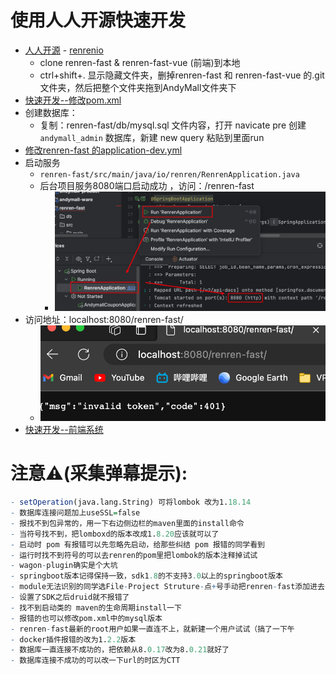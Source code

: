 # 使用人人开源快速开发
- [人人开源](https://gitee.com/renrenio) - [renrenio](https://github.com/renrenio)
	- clone renren-fast & renren-fast-vue (前端)到本地
	-  ctrl+shift+.  显示隐藏文件夹，删掉renren-fast 和 renren-fast-vue 的.git文件夹，然后把整个文件夹拖到AndyMall文件夹下
- [快速开发--修改pom.xml](快速开发--修改pom.xml.md)
- 创建数据库：
	- 复制：renren-fast/db/mysql.sql 文件内容，打开 navicate pre 创建 `andymall_admin` 数据库，新建 new query 粘贴到里面run
- [修改renren-fast 的application-dev.yml](修改renren-fast%20的application-dev.yml.md)
- 启动服务
	- `renren-fast/src/main/java/io/renren/RenrenApplication.java`
	- 后台项目服务8080端口启动成功 ，访问：/renren-fast
		- ![](Pasted%20image%2020230818144240.png)
- 访问地址：localhost:8080/renren-fast/
	- ![](Pasted%20image%2020230818144636.png)
- [快速开发--前端系统](快速开发--前端系统.md)
# 注意⚠️(采集弹幕提示):
``` r
- setOperation(java.lang.String) 可将lombok 改为1.18.14
- 数据库连接问题加上useSSL=false
- 报找不到包异常的，用一下右边侧边栏的maven里面的install命令
- 当符号找不到，把lomboxd的版本改成1.8.20应该就可以了
- 启动时 pom 有报错可以先忽略先启动，给那些纠结 pom 报错的同学看到
- 运行时找不到符号的可以去renren的pom里把lombok的版本注释掉试试
- wagon-plugin确实是个大坑
- springboot版本记得保持一致，sdk1.8的不支持3.0以上的springboot版本
- module无法识别的同学选File-Project Struture-点+号手动把renren-fast添加进去
- 设置了SDK之后druid就不报错了
- 找不到启动类的 maven的生命周期install一下
- 报错的也可以修改pom.xml中的mysql版本
- renren-fast最新的root用户如果一直连不上，就新建一个用户试试（搞了一下午
- docker插件报错的改为1.2.2版本
- 数据库一直连接不成功的，把依赖从8.0.17改为8.0.21就好了
- 数据库连接不成功的可以改一下url的时区为CTT
  ```